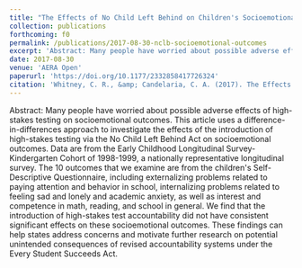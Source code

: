```yaml
---
title: "The Effects of No Child Left Behind on Children's Socioemotional Outcomes"
collection: publications
forthcoming: f0
permalink: /publications/2017-08-30-nclb-socioemotional-outcomes
excerpt: 'Abstract: Many people have worried about possible adverse effects of high-stakes testing on socioemotional outcomes. This article uses a difference-in-differences approach to investigate the effects of the introduction of high-stakes testing via the No Child Left Behind Act on socioemotional outcomes. Data are from the Early Childhood Longitudinal Survey-Kindergarten Cohort of 1998-1999, a nationally representative longitudinal survey. The 10 outcomes that we examine are from the children&apos;s Self-Descriptive Questionnaire, including externalizing problems related to paying attention and behavior in school, internalizing problems related to feeling sad and lonely and academic anxiety, as well as interest and competence in math, reading, and school in general. We find that the introduction of high-stakes test accountability did not have consistent significant effects on these socioemotional outcomes. These findings can help states address concerns and motivate further research on potential unintended consequences of revised accountability systems under the Every Student Succeeds Act.'
date: 2017-08-30
venue: 'AERA Open'
paperurl: 'https://doi.org/10.1177/2332858417726324'
citation: 'Whitney, C. R., &amp; Candelaria, C. A. (2017). The Effects of No Child Left Behind on Children&apos;s Socioemotional Outcomes. <i>AERA Open</i>, <i>3</i>(3), 1-21.'
---
```

Abstract: Many people have worried about possible adverse effects of high-stakes testing on socioemotional outcomes. This article uses a difference-in-differences approach to investigate the effects of the introduction of high-stakes testing via the No Child Left Behind Act on socioemotional outcomes. Data are from the Early Childhood Longitudinal Survey-Kindergarten Cohort of 1998-1999, a nationally representative longitudinal survey. The 10 outcomes that we examine are from the children&apos;s Self-Descriptive Questionnaire, including externalizing problems related to paying attention and behavior in school, internalizing problems related to feeling sad and lonely and academic anxiety, as well as interest and competence in math, reading, and school in general. We find that the introduction of high-stakes test accountability did not have consistent significant effects on these socioemotional outcomes. These findings can help states address concerns and motivate further research on potential unintended consequences of revised accountability systems under the Every Student Succeeds Act.
